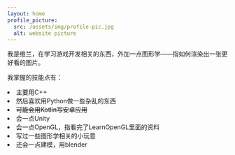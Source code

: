 ```yaml
---
layout: home
profile_picture:
  src: /assets/img/profile-pic.jpg
  alt: website picture
---
```


<p>
  我是维兰，在学习游戏开发相关的东西，外加一点图形学——指如何渲染出一张更好看的图片。

</p>

<p>
  我掌握的技能点有：
  <li>主要用C++</li>
  <li>然后喜欢用Python做一些杂乱的东西</li>
  <li><s>可能会用Kotlin写安卓应用</s></li>
  <li>会一点Unity</li>
  <li>会一点OpenGL，指看完了LearnOpenGL里面的资料</li>
  <li>写过一些图形学相关的小玩意</li>
  <li>还会一点建模，用blender</li>

</p>
